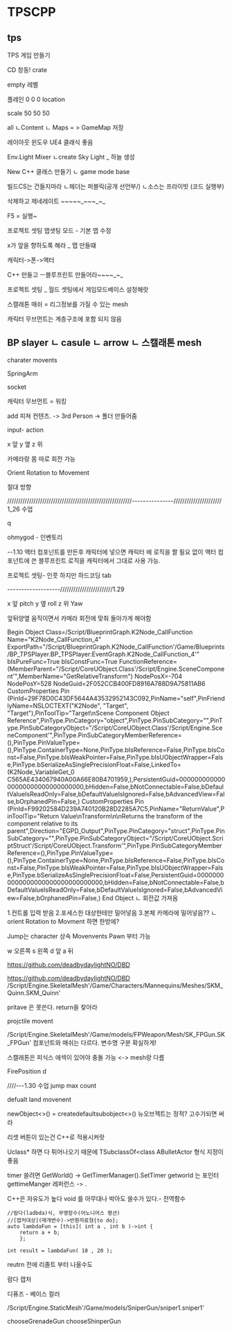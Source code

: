 # TPSCPP
 tps
-----------------
TPS 게임 만들기

CD 창동!  crate 

empty 레벨 

플레인 0 0 0  location

scale 50	50  50

all 
ㄴContent
   ㄴ Maps  = > GameMap 저장

레이아웃 윈도우 UE4 클래식 좋음 

Env.Light Mixer 
ㄴcreate Sky Light _ 하늘 생성

New C++ 클래스 만들기
ㄴ game mode base 


빌드CS는 건들지마라
ㄴ헤더는 퍼블릭(공개 선언부/)
ㄴ소스는 프라이빗 (코드 실행부)

삭제하고 제네레이트 _~_~~_~_~_~_~_~_~_

F5 = 실행~

프로젝트 셋팅 맵샛팅 모드 - 기본 맵 수정

x가 앞을 향하도록 해라 _ 맵 만들떄

캐릭터->폰->액터

C++ 만들고 ㅡ블루프린트 만들어라~~_~_~_~_

프로젝트 셋팅  _ 월드 셋팅에서 게임모드베이스 설정해랏
 
스캘래톤 매쉬 = 리그정보를 가질 수 있는 mesh

캐릭터 무브먼트는 계층구조에 포함 되지 않음

BP slayer
 ㄴ casule
      ㄴ arrow 
         ㄴ 스캘래톤 mesh
---------------------------------
charater movents 

SpringArm

socket

캐릭터 무브먼트 = 워킹

add 피쳐 컨텐츠. -> 3rd Person -> 폴더 만들어줌

input- action

x 앞
y 옆
z 위

카메라랑 몸 따로 회전 가능

Orient Rotation to Movement

절대 방향

/////////////////////////////////////////////////////////---------------////////////////////// 1_26 수업

q

ohmygod - 인벤토리

--1.10 액터 컴포넌트를 만든후 캐릭터에 넣으면 캐릭터 에 로직을 짤 필요 없이 액터 컴포넌트에 쓴 블루프린트 로직을 캐릭터에서 그대로 사용 가능.

프로젝트 셋팅- 인풋 하지만 하드코딩 tab

-------------------////////////////////////1.29

x 앞 pitch 
y 옆 roll
z 위 Yaw

앞뒤양옆 움직이면서 카메라 회전에 맞춰 돌아가게 해야함

Begin Object Class=/Script/BlueprintGraph.K2Node_CallFunction Name="K2Node_CallFunction_4" ExportPath="/Script/BlueprintGraph.K2Node_CallFunction'/Game/Blueprints/BP_TPSPlayer.BP_TPSPlayer:EventGraph.K2Node_CallFunction_4'"
   bIsPureFunc=True
   bIsConstFunc=True
   FunctionReference=(MemberParent="/Script/CoreUObject.Class'/Script/Engine.SceneComponent'",MemberName="GetRelativeTransform")
   NodePosX=-704
   NodePosY=528
   NodeGuid=2F052CCB400FD8916A788D9A75811AB6
   CustomProperties Pin (PinId=29F78D0C43DF5644A43532952143C092,PinName="self",PinFriendlyName=NSLOCTEXT("K2Node", "Target", "Target"),PinToolTip="Target\nScene Component Object Reference",PinType.PinCategory="object",PinType.PinSubCategory="",PinType.PinSubCategoryObject="/Script/CoreUObject.Class'/Script/Engine.SceneComponent'",PinType.PinSubCategoryMemberReference=(),PinType.PinValueType=(),PinType.ContainerType=None,PinType.bIsReference=False,PinType.bIsConst=False,PinType.bIsWeakPointer=False,PinType.bIsUObjectWrapper=False,PinType.bSerializeAsSinglePrecisionFloat=False,LinkedTo=(K2Node_VariableGet_0 C565AE434067940A00A66E80B4701959,),PersistentGuid=00000000000000000000000000000000,bHidden=False,bNotConnectable=False,bDefaultValueIsReadOnly=False,bDefaultValueIsIgnored=False,bAdvancedView=False,bOrphanedPin=False,)
   CustomProperties Pin (PinId=F99202584D239A740120B28D2285A7C5,PinName="ReturnValue",PinToolTip="Return Value\nTransform\n\nReturns the transform of the component relative to its parent",Direction="EGPD_Output",PinType.PinCategory="struct",PinType.PinSubCategory="",PinType.PinSubCategoryObject="/Script/CoreUObject.ScriptStruct'/Script/CoreUObject.Transform'",PinType.PinSubCategoryMemberReference=(),PinType.PinValueType=(),PinType.ContainerType=None,PinType.bIsReference=False,PinType.bIsConst=False,PinType.bIsWeakPointer=False,PinType.bIsUObjectWrapper=False,PinType.bSerializeAsSinglePrecisionFloat=False,PersistentGuid=00000000000000000000000000000000,bHidden=False,bNotConnectable=False,bDefaultValueIsReadOnly=False,bDefaultValueIsIgnored=False,bAdvancedView=False,bOrphanedPin=False,)
End Object
ㄴ 회전값 가져옴

1.컨트롤 입력 받음
2.포세스한 대상한테만 밀어넣음
3.본체 카메라에 밀어넣음??
ㄴ orient Rotation to Movment 하면 한방에?

Jump는 character 상속
Movenvents Pawn 부터 가능

w 오른쪽
s 왼쪽
d 앞
a 뒤

https://github.com/deadbydaylightNO/DBD

https://github.com/deadbydaylightNO/DBD
/Script/Engine.SkeletalMesh'/Game/Characters/Mannequins/Meshes/SKM_Quinn.SKM_Quinn'

pritave 은 못쓴다. return을 찾아라

projctile movent

/Script/Engine.SkeletalMesh'/Game/models/FPWeapon/Mesh/SK_FPGun.SK_FPGun'
컴포넌트와 매쉬는 다르다. 변수명 구분 확실하게!

스캘래톤은 피식스 에섹이 있어야 충돌 가능 <-> mesh랑 다름 

FirePosition d

////---1.30 수업
jump max count

defualt land movenent

newObject<>() = createdefaultsubobject<>() 
뉴오브젝트는 정적? 고수가되면 써라 

리셋 버튼이 있는건 C++로 적용시켜랏

Uclass* 하면 다 튀어나오기 때문에 TSubclassOf<class ABulletActor 형식 지정이 좋음

timer 쓸려면 
GetWorld() -> GetTimerManager().SetTimer 
getworld 는 포인터 gettimeManger 레퍼런스  ->  .

C++은 자유도가 높다 void 를 아무대나 박아도 쓸수가 있다.- 전역함수

	//람다(ladbda)식, 무명함수(어노니머스 평션)
	//[캡처대상](매개변수)->반환자료형{to do};
	auto lambdaFun = [this]( int a , int b )->int {
		return a + b;
		};

	int result = lambdaFun( 10 , 20 );

reutrn 전에 리졸트 부터 나올수도

람다 캡처

디퓨즈 - 베이스 컬러

/Script/Engine.StaticMesh'/Game/models/SniperGun/sniper1.sniper1'

chooseGrenadeGun
chooseShinperGun